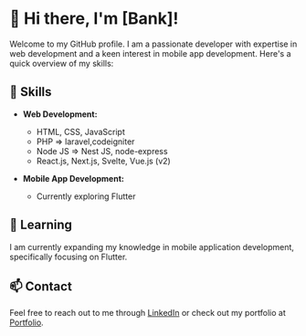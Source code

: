# 👋 Hi there, I'm [Bank]!

Welcome to my GitHub profile. I am a passionate developer with expertise in web development and a keen interest in mobile app development. Here's a quick overview of my skills:

## 💼 Skills

- **Web Development:**
  - HTML, CSS, JavaScript
  - PHP => laravel,codeigniter
  - Node JS => Nest JS, node-express
  - React.js, Next.js, Svelte, Vue.js (v2)

- **Mobile App Development:**
  - Currently exploring Flutter

## 🌱 Learning

I am currently expanding my knowledge in mobile application development, specifically focusing on Flutter.
<!--
## 🚀 Projects

Check out some of my notable projects:

- [Project 1](#) - Brief description
- [Project 2](#) - Brief description
- [Project 3](#) - Brief description
-->

## 📫 Contact

Feel free to reach out to me through [LinkedIn](https://www.linkedin.com/in/komkrit-nookhampan-119267224/) or check out my portfolio at [Portfolio](https://khunkomkrit.github.io/portfolio-komkrit/).

<!---
KhunKomkrit/KhunKomkrit is a ✨ special ✨ repository because its `README.md` (this file) appears on your GitHub profile.
You can click the Preview link to take a look at your changes.
--->

